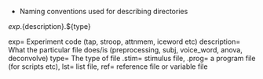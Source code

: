 * Naming conventions used for describing directories

${exp}.${description}.${type}

exp= Experiment code (tap, stroop, attnmem, iceword etc)
description= What the particular file does/is (preprocessing, subj, voice_word, anova, deconvolve)
type= The type of file .stim= stimulus file, .prog= a program file (for scripts etc), lst= list file, ref= reference file or variable file